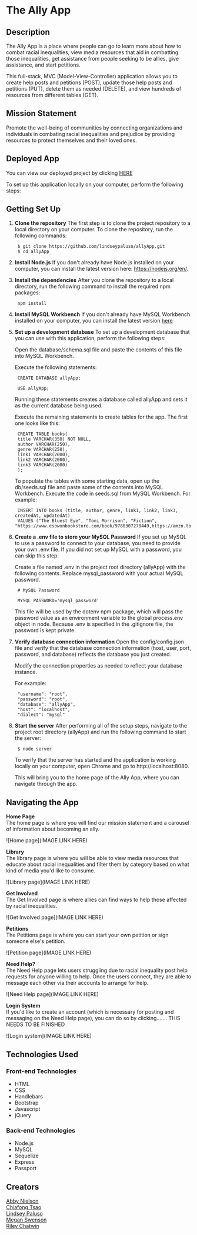 # The Ally App

## Description
The Ally App is a place where people can go to learn more about how to combat racial inequalities, view media resources that aid in combatting those inequalities, get assistance from people seeking to be allies, give assistance, and start petitions. 

This full-stack, MVC (Model-View-Controller) application allows you to create help posts and petitions (POST), update those help posts and petitions (PUT), delete them as needed (DELETE), and view hundreds of resources from different tables (GET).

## Mission Statement
Promote the well-being of communities by connecting organizations and individuals in combating racial inequalities and prejudice by providing resources to protect themselves and their loved ones.

## Deployed App
You can view our deployed project by clicking <a href="https://ally-resources.herokuapp.com/">HERE</a>

To set up this application locally on your computer, perform the following steps:

## Getting Set Up
1. **Clone the repository**
The first step is to clone the project repository to a local directory on your computer. To clone the repository, run the following commands:

        $ git clone https://github.com/lindseypaluso/allyApp.git
        $ cd allyApp

2. **Install Node.js**
If you don't already have Node.js installed on your computer, you can install the latest version here: https://nodejs.org/en/.

3. **Install the dependencies**
After you clone the repository to a local directory, run the following command to install the required npm packages:

        npm install

4. **Install MySQL Workbench**
If you don't already have MySQL Workbench installed on your computer, you can install the latest version [here](https://www.mysql.com/products/workbench/)

5. **Set up a development database**
To set up a development database that you can use with this application, perform the following steps:

    Open the database/schema.sql file and paste the contents of this file into MySQL Workbench.

    Execute the following statements:

        CREATE DATABASE allyApp;

        USE allyApp;
  
    Running these statements creates a database called allyApp and sets it as the current database being used.

    Execute the remaining statements to create tables for the app. The first one looks like this:

        CREATE TABLE books(
        title VARCHAR(350) NOT NULL,
        author VARCHAR(250),
        genre VARCHAR(250),
        link1 VARCHAR(2000),
        link2 VARCHAR(2000),
        link3 VARCHAR(2000)
        );
  
    To populate the tables with some starting data, open up the db/seeds.sql file and paste some of the contents into MySQL Workbench. Execute the code in seeds.sql from MySQL Workbench. For example:

        INSERT INTO books (title, author, genre, link1, link2, link3, createdAt, updatedAt) 
        VALUES ("The Bluest Eye", "Toni Morrison", "Fiction", "https://www.esowonbookstore.com/book/9780307278449,https://amzn.to/2XOk3Xi");
        
6. **Create a .env file to store your MySQL Password**
If you set up MySQL to use a password to connect to your database, you need to provide your own .env file. If you did not set up MySQL with a password, you can skip this step.

    Create a file named .env in the project root directory (allyApp) with the following contents. Replace mysql_password with your actual MySQL password.

        # MySQL Password

        MYSQL_PASSWORD='mysql_password'

    This file will be used by the dotenv npm package, which will pass the password value as an environment variable to the global process.env object in node. Because .env is specified in the .gitignore file, the password is kept private.

7. **Verify database connection information**
Open the config/config.json file and verify that the database connection information (host, user, port, password, and database) reflects the database you just created.

    Modify the connection properties as needed to reflect your database instance.

    For example:

        "username": "root",
        "password": "root",
        "database": "allyApp",
        "host": "localhost",
        "dialect": "mysql"

8. **Start the server**
After performing all of the setup steps, navigate to the project root directory (allyApp) and run the following command to start the server:

        $ node server

    To verify that the server has started and the application is working locally on your computer, open Chrome and go to http://localhost:8080.

    This will bring you to the home page of the Ally App, where you can navigate through the app.

## Navigating the App
**Home Page** <br>
The home page is where you will find our mission statement and a carousel of information about becoming an ally.

![Home page](IMAGE LINK HERE)

**Library** <br>
The library page is where you will be able to view media resources that educate about racial inequalities and filter them by category based on what kind of media you'd like to consume.

![Library page](IMAGE LINK HERE)

**Get Involved** <br>
The Get Involved page is where allies can find ways to help those affected by racial inequalities.

![Get Involved page](IMAGE LINK HERE)

**Petitions** <br>
The Petitions page is where you can start your own petition or sign someone else's petition.

![Petition page](IMAGE LINK HERE)

**Need Help?** <br>
The Need Help page lets users struggling due to racial inequality post help requests for anyone willing to help. Once the users connect, they are able to message each other via their accounts to arrange for help.

![Need Help page](IMAGE LINK HERE)

**Login System** <br>
If you'd like to create an account (which is necessary for posting and messaging on the Need Help page), you can do so by clicking....... THIS NEEDS TO BE FINISHED

![Login system](IMAGE LINK HERE)

## Technologies Used
### Front-end Technologies 
* HTML
* CSS
* Handlebars
* Bootstrap
* Javascript
* jQuery

### Back-end Technologies
* Node.js
* MySQL
* Sequelize
* Express
* Passport

## Creators
[Abby Nielson](https://github.com/aanielson) <br>
[Chiafong Tsao](https://github.com/cftgithub) <br>
[Lindsey Paluso](https://github.com/lindseypaluso) <br>
[Megan Swenson](https://github.com/megswen) <br>
[Riley Chatwin](https://github.com/Rileychatwin)

